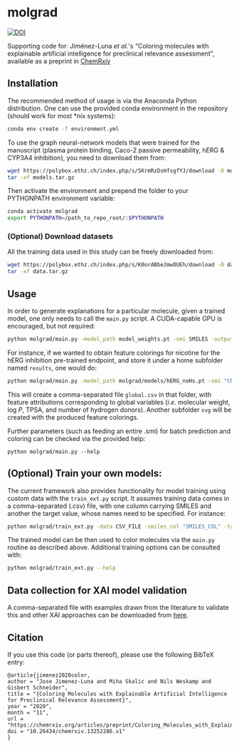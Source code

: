 # molgrad

[![DOI](https://zenodo.org/badge/244630479.svg)](https://zenodo.org/badge/latestdoi/244630479)


Supporting code for: Jiménez-Luna _et al._'s "Coloring molecules with explainable artificial intelligence for preclinical relevance assessment", available as a preprint in [ChemRxiv](https://chemrxiv.org/articles/preprint/Coloring_Molecules_with_Explainable_Artificial_Intelligence_for_Preclinical_Relevance_Assessment/13252286)



## Installation

The recommended method of usage is via the Anaconda Python distribution. One can use the provided conda environment in the repository (should work for most *nix systems):

```bash
conda env create -f environment.yml
```

To use the graph neural-network models that were trained for the manuscript (plasma protein binding, Caco-2 passive permeability, hERG & CYP3A4 inhibition), you need to download them from:

``` bash
wget https://polybox.ethz.ch/index.php/s/5KrmRzDsHfsgfYJ/download -O models.tar.gz
tar -xf models.tar.gz
```

Then activate the environment and prepend the folder to your PYTHONPATH environment variable:

```bash
conda activate molgrad
export PYTHONPATH=/path_to_repo_root/:$PYTHONPATH
```

### (Optional) Download datasets

All the training data used in this study can be freely downloaded from:

```bash
wget https://polybox.ethz.ch/index.php/s/K0orABbeJmwOUEh/download -O data.tar.gz
tar -xf data.tar.gz
```


## Usage

In order to generate explanations for a particular molecule, given a trained model, one only needs to call the `main.py` script. A CUDA-capable GPU is encouraged, but not required:

```bash
python molgrad/main.py -model_path model_weights.pt -smi SMILES -output_f RESULT_DIR
```


For instance, if we wanted to obtain feature colorings for nicotine for the hERG inhibition pre-trained endpoint, and store it under a home subfolder named `results`, one would do:

```bash
python molgrad/main.py -model_path molgrad/models/hERG_noHs.pt -smi "CN1CCCC1C2=CN=CC=C2" -output_f $HOME/results/
```

This will create a comma-separated file `global.csv` in that folder, with feature attributions corresponding to global variables (_i.e_. molecular weight, log _P_, TPSA, and number of hydrogen donors). Another subfolder `svg` will be created with the produced feature colorings.

Further parameters (such as feeding an entire .smi) for batch prediction and coloring can be checked via the provided help:

```
python molgrad/main.py --help
```

## (Optional) Train your own models:

The current framework also provides functionality for model training using custom data with the `train_ext.py` script. It assumes training data comes in a comma-separated (.csv) file, with one column carrying SMILES and another the target value, whose names need to be specified. For instance:


```bash
python molgrad/train_ext.py -data CSV_FILE -smiles_col "SMILES_COL" -target_col "TARGET_COL" -output path_to_weights.pt
```

The trained model can be then used to color molecules via the `main.py` routine as described above. Additional training options can be consulted with:

```bash
python molgrad/train_ext.py --help
```


## Data collection for XAI model validation

A comma-separated file with examples drawn from the literature to validate this and other XAI approaches can be downloaded from [here](https://polybox.ethz.ch/index.php/s/olEIsl2fPngzFYS).



## Citation

If you use this code (or parts thereof), please use the following BibTeX entry:

```
@article{jimenez2020color,
author = "Jose Jimenez-Luna and Miha Skalic and Nils Weskamp and Gisbert Schneider",
title = "{Coloring Molecules with Explainable Artificial Intelligence for Preclinical Relevance Assessment}",
year = "2020",
month = "11",
url = "https://chemrxiv.org/articles/preprint/Coloring_Molecules_with_Explainable_Artificial_Intelligence_for_Preclinical_Relevance_Assessment/13252286",
doi = "10.26434/chemrxiv.13252286.v1"
}

```
